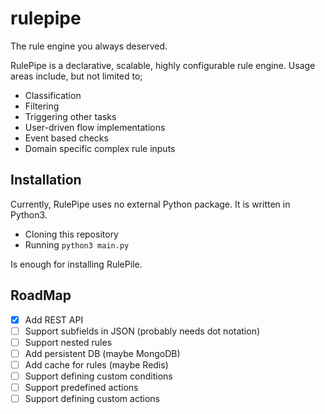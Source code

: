 # rulepipe
The rule engine you always deserved.

RulePipe is a declarative, scalable, highly configurable rule engine. Usage areas include, but not limited to;

- Classification
- Filtering
- Triggering other tasks
- User-driven flow implementations
- Event based checks
- Domain specific complex rule inputs

## Installation
Currently, RulePipe uses no external Python package. It is written in Python3.

- Cloning this repository
- Running `python3 main.py`

Is enough for installing RulePile.

## RoadMap
- [x] Add REST API
- [ ] Support subfields in JSON (probably needs dot notation)
- [ ] Support nested rules
- [ ] Add persistent DB (maybe MongoDB)
- [ ] Add cache for rules (maybe Redis)
- [ ] Support defining custom conditions
- [ ] Support predefined actions
- [ ] Support defining custom actions

